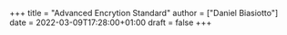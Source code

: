 +++
title = "Advanced Encrytion Standard"
author = ["Daniel Biasiotto"]
date = 2022-03-09T17:28:00+01:00
draft = false
+++
